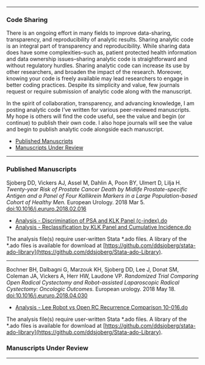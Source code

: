 
<!-- README.md is generated from README.Rmd. Please edit that file -->

------------------------------------------------------------------------

### Code Sharing

There is an ongoing effort in many fields to improve data-sharing, transparency, and reproducibility of analytic results. Sharing analytic code is an integral part of transparency and reproducibility. While sharing data does have some complexities–such as, patient protected health information and data ownership issues–sharing analytic code is straightforward and without regulatory hurdles. Sharing analytic code can increase its use by other researchers, and broaden the impact of the research. Moreover, knowing your code is freely available may lead researchers to engage in better coding practices. Despite its simplicity and value, few journals request or require submission of analytic code along with the manuscript.

In the spirit of collaboration, transparency, and advancing knowledge, I am posting analytic code I’ve written for various peer-reviewed manuscripts. My hope is others will find the code useful, see the value and begin (or continue) to publish their own code. I also hope journals will see the value and begin to publish analytic code alongside each manuscript.

-   [Published Manuscripts](#published-manuscripts)
-   [Manuscripts Under Review](#manuscripts-under-review)

------------------------------------------------------------------------

### Published Manuscripts

Sjoberg DD, Vickers AJ, Assel M, Dahlin A, Poon BY, Ulmert D, Lilja H. *Twenty-year Risk of Prostate Cancer Death by Midlife Prostate-specific Antigen and a Panel of Four Kallikrein Markers in a Large Population-based Cohort of Healthy Men.* European Urology. 2018 Mar 5. [doi:10.1016/j.eururo.2018.02.016](https://doi.org/10.1016/j.eururo.2018.02.016)

-   [Analysis - Discrimination of PSA and KLK Panel (c-index).do](https://github.com/ddsjoberg/Manuscript-Code-Share/blob/master/Analysis%20Code/2018/Analysis%20-%20Discrimination%20of%20PSA%20and%20KLK%20Panel%20(c-index).do)
-   [Analysis - Reclassification by KLK Panel and Cumulative Incidence.do](https://github.com/ddsjoberg/Manuscript-Code-Share/blob/master/Analysis%20Code/2018/Analysis%20-%20Reclassification%20by%20KLK%20Panel%20and%20Cumulative%20Incidence.do)

The analysis file(s) require user-written Stata \*.ado files. A library of the \*.ado files is available for download at [https://github.com/ddsjoberg/stata-ado-library](https://github.com/ddsjoberg/Stata-ado-Library).

------------------------------------------------------------------------

Bochner BH, Dalbagni G, Marzouk KH, Sjoberg DD, Lee J, Donat SM, Coleman JA, Vickers A, Herr HW, Laudone VP. *Randomized Trial Comparing Open Radical Cystectomy and Robot-assisted Laparoscopic Radical Cystectomy: Oncologic Outcomes.* European urology. 2018 May 18. [doi:10.1016/j.eururo.2018.04.030](https://doi.org/10.1016/j.eururo.2018.04.030)

-   [Analysis - Lee Robot vs Open RC Recurrence Comparison 10-016.do](https://github.com/ddsjoberg/Manuscript-Code-Share/blob/master/Analysis%20Code/2018/Analysis%20-%20Lee%20Robot%20vs%20Open%20RC%20Recurrence%20Comparison%2010-016.do)

The analysis file(s) require user-written Stata \*.ado files. A library of the \*.ado files is available for download at [https://github.com/ddsjoberg/stata-ado-library](https://github.com/ddsjoberg/Stata-ado-Library).

### Manuscripts Under Review

------------------------------------------------------------------------
